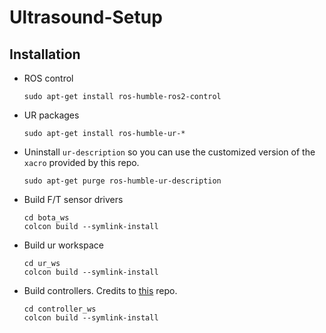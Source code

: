 # Ultrasound-Setup

## Installation
- ROS control
  ```
  sudo apt-get install ros-humble-ros2-control
  ```
- UR packages
  ```
  sudo apt-get install ros-humble-ur-*
  ```
- Uninstall `ur-description` so you can use the customized version of the `xacro` provided by this repo.
  ```
  sudo apt-get purge ros-humble-ur-description
  ```
- Build F/T sensor drivers
  ```
  cd bota_ws
  colcon build --symlink-install
  ```
- Build ur workspace
  ```
  cd ur_ws
  colcon build --symlink-install
  ```
- Build controllers. Credits to [this](https://github.com/fzi-forschungszentrum-informatik/cartesian_controllers) repo.
  ```
  cd controller_ws
  colcon build --symlink-install
  ```
